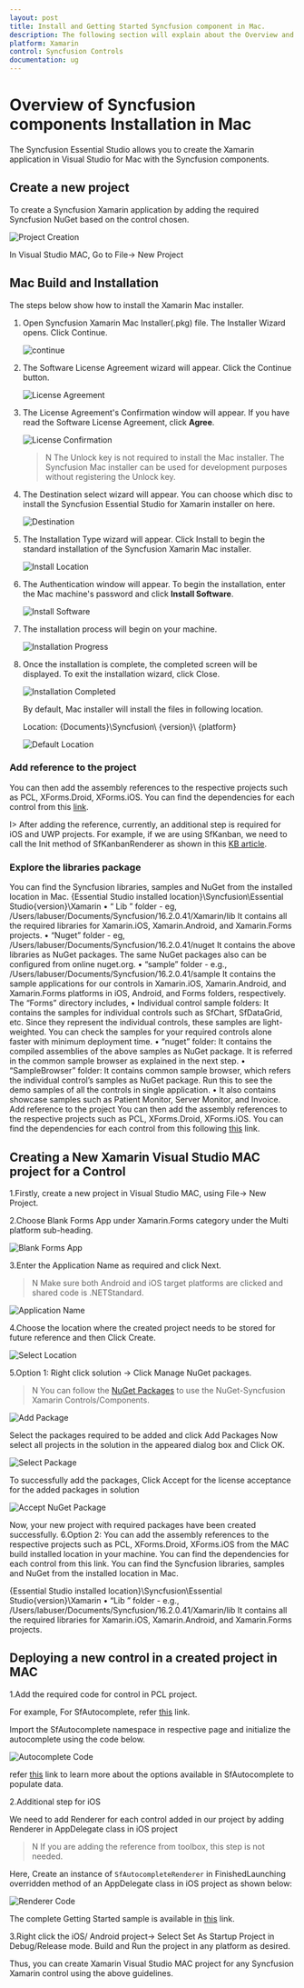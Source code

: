 ```yaml
---
layout: post
title: Install and Getting Started Syncfusion component in Mac.
description: The following section will explain about the Overview and Installation process of Xamarin application in Visual Studio for Mac.
platform: Xamarin
control: Syncfusion Controls
documentation: ug
---
```


# Overview of Syncfusion components Installation in Mac

The Syncfusion Essential Studio allows you to create the Xamarin application in Visual Studio for Mac with the Syncfusion components.

## Create a new project

To create a Syncfusion Xamarin application by adding the required Syncfusion NuGet based on the control chosen.

![Project Creation](Images/project-creation.png)

In Visual Studio MAC, Go to File-> New Project

## Mac Build and Installation

The steps below show how to install the Xamarin Mac installer. 

1. Open Syncfusion Xamarin Mac Installer(.pkg) file. The Installer Wizard opens. Click Continue.

   ![continue](Images/continue.JPG)

2. The Software License Agreement wizard will appear. Click the Continue button.

   ![License Agreement](Images/license-agreement.JPG)

3. The License Agreement's Confirmation window will appear. If you have read the Software License Agreement, click **Agree**.

   ![License Confirmation](Images/license-confirmation.JPG)

   >N The Unlock key is not required to install the Mac installer. The Syncfusion Mac installer can be used for development purposes without registering the Unlock key.

4. The Destination select wizard will appear. You can choose which disc to install the Syncfusion Essential Studio for Xamarin installer on here.

   ![Destination](Images/destination.JPG)

5. The Installation Type wizard will appear. Click Install to begin the standard installation of the Syncfusion Xamarin Mac installer.

   ![Install Location](Images/install-location.JPG)

6. The Authentication window will appear. To begin the installation, enter the Mac machine's password and click **Install Software**.

   ![Install Software](Images/install-software.PNG)

7. The installation process will begin on your machine. 

   ![Installation Progress](Images/installation-progress.JPG)


8. Once the installation is complete, the completed screen will be displayed. To exit the installation wizard, click Close. 

   ![Installation Completed](Images/installation-completed.JPG)

   By default, Mac installer will install the files in following location.

   Location: {Documents}\Syncfusion\ {version}\ {platform}

   ![Default Location](Images/default-location.PNG)
   
### Add reference to the project

You can then add the assembly references to the respective projects such as PCL, XForms.Droid, XForms.iOS. You can find the dependencies for each control from this [link](https://help.syncfusion.com/xamarin/introduction/control-dependencies).

I> After adding the reference, currently, an additional step is required for iOS and UWP projects. For example, if we are using SfKanban, we need to call the Init method of SfKanbanRenderer as shown in this [KB article](https://www.syncfusion.com/kb/7171).

### Explore the libraries package

You can find the Syncfusion libraries, samples and NuGet from the installed location in Mac.
{Essential Studio installed location}\Syncfusion\Essential Studio{version}\Xamarin
•	“ Lib ” folder - eg, /Users/labuser/Documents/Syncfusion/16.2.0.41/Xamarin/lib
It contains all the required libraries for Xamarin.iOS, Xamarin.Android, and Xamarin.Forms projects.
•	“Nuget” folder - eg, /Users/labuser/Documents/Syncfusion/16.2.0.41/nuget
It contains the above libraries as NuGet packages. The same NuGet packages also can be configured from online nuget.org.
•	“sample” folder - e.g., /Users/labuser/Documents/Syncfusion/16.2.0.41/sample
It contains the sample applications for our controls in Xamarin.iOS, Xamarin.Android, and Xamarin.Forms platforms in iOS, Android, and Forms folders, respectively.
The “Forms” directory includes,
•	Individual control sample folders: It contains the samples for individual controls such as SfChart, SfDataGrid, etc. Since they represent the individual controls, these samples are light-weighted. You can check the samples for your required controls alone faster with minimum deployment time.
•	“nuget” folder: It contains the compiled assemblies of the above samples as NuGet package. It is referred in the common sample browser as explained in the next step.
•	“SampleBrowser” folder: It contains common sample browser, which refers the individual control’s samples as NuGet package. Run this to see the demo samples of all the controls in single application.
•	It also contains showcase samples such as Patient Monitor, Server Monitor, and Invoice.
Add reference to the project
You can then add the assembly references to the respective projects such as PCL, XForms.Droid, XForms.iOS. You can find the dependencies for each control from this following [this](https://help.syncfusion.com/xamarin/introduction/control-dependencies) link.


## Creating a New Xamarin Visual Studio MAC project for a Control 

1.Firstly, create a new project in Visual Studio MAC, using File-> New Project.

2.Choose Blank Forms App under Xamarin.Forms category under the Multi platform sub-heading.

![Blank Forms App](Images/blank-forms-app.PNG)

3.Enter the Application Name as required and click Next.

>N Make sure both Android and iOS target platforms are clicked and shared code is .NETStandard.

![Application Name](Images/application-name.PNG)

4.Choose the location where the created project needs to be stored for future reference and then Click Create.

![Select Location](Images/select-location.PNG)

5.Option 1: Right click solution -> Click Manage NuGet packages.

>N You can follow the [NuGet Packages](https://help.syncfusion.com/xamarin/visual-studio-integration/nuget-packages) to use the NuGet-Syncfusion Xamarin Controls/Components.


![Add Package](Images/addpackages.PNG)

Select the packages required to be added and click Add Packages
Now select all projects in the solution in the appeared dialog box and Click OK.

![Select Package](Images/select-package.PNG)

To successfully add the packages, Click Accept for the license acceptance for the added packages in solution

![Accept NuGet Package](Images/accept-nuget-package.PNG)

Now, your new project with required packages have been created successfully.
6.Option 2: 
You can add the assembly references to the respective projects such as PCL, XForms.Droid, XForms.iOS from the MAC build installed location in your machine. You can find the dependencies for each control from this link.
You can find the Syncfusion libraries, samples and NuGet from the installed location in Mac.

{Essential Studio installed location}\Syncfusion\Essential Studio{version}\Xamarin
•	“Lib ” folder - e.g., /Users/labuser/Documents/Syncfusion/16.2.0.41/Xamarin/lib
It contains all the required libraries for Xamarin.iOS, Xamarin.Android, and Xamarin.Forms projects.


## Deploying a new control in a created project in MAC

1.Add the required code for control in PCL project.

For example, For SfAutocomplete, refer  [this](https://help.syncfusion.com/xamarin/autocomplete/getting-started#initializing-autocomplete) link.

Import the SfAutocomplete namespace in respective page and initialize the autocomplete using the code below.

![Autocomplete Code](Images/autocomplete-code.PNG)

refer [this](https://help.syncfusion.com/xamarin/autocomplete/populating-data) link to learn more about the options available in SfAutocomplete to populate data.

2.Additional step for iOS

We need to add Renderer for each control added in our project by adding Renderer in AppDelegate class in  iOS project

>N If you are adding the reference from toolbox, this step is not needed.

Here, Create an instance of `SfAutocompleteRenderer` in FinishedLaunching overridden method of an AppDelegate class in iOS project as shown below:

![Renderer Code](Images/renderer-code.PNG)

The complete Getting Started sample is available in [this](http://www.syncfusion.com/downloads/support/directtrac/general/ze/AutoComplete312348434.zip) link.

3.Right click the iOS/ Android project-> Select Set As Startup Project in Debug/Release mode. Build and Run the project in any platform as desired.	

Thus, you can create Xamarin Visual Studio MAC project for any Syncfusion Xamarin control using the above guidelines.